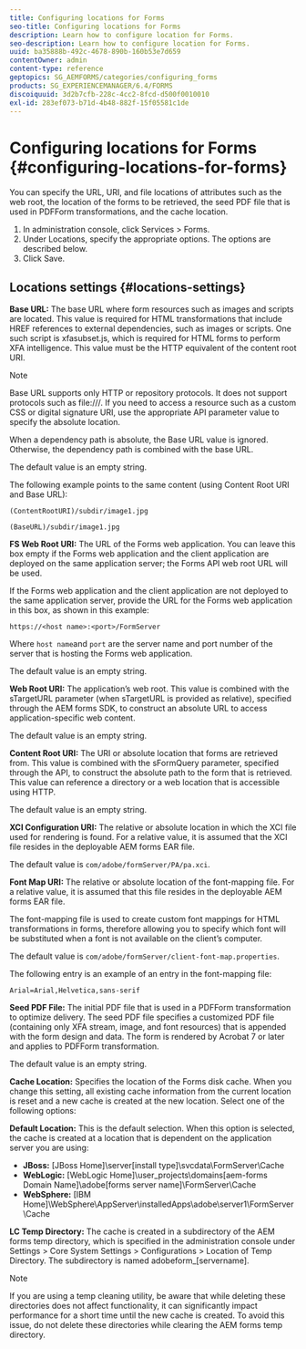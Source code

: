 ```yaml
---
title: Configuring locations for Forms
seo-title: Configuring locations for Forms
description: Learn how to configure location for Forms.
seo-description: Learn how to configure location for Forms.
uuid: ba35888b-492c-4678-890b-160b53e7d659
contentOwner: admin
content-type: reference
geptopics: SG_AEMFORMS/categories/configuring_forms
products: SG_EXPERIENCEMANAGER/6.4/FORMS
discoiquuid: 3d2b7cfb-228c-4cc2-8fcd-d500f0010010
exl-id: 283ef073-b71d-4b48-882f-15f05581c1de
---
```

# Configuring locations for Forms {#configuring-locations-for-forms}

You can specify the URL, URI, and file locations of attributes such as the web root, the location of the forms to be retrieved, the seed PDF file that is used in PDFForm transformations, and the cache location.

1. In administration console, click Services &gt; Forms.
1. Under Locations, specify the appropriate options. The options are described below.
1. Click Save.

## Locations settings {#locations-settings}

**Base URL:** The base URL where form resources such as images and scripts are located. This value is required for HTML transformations that include HREF references to external dependencies, such as images or scripts. One such script is xfasubset.js, which is required for HTML forms to perform XFA intelligence. This value must be the HTTP equivalent of the content root URI.

>[!NOTE]
>
>Base URL supports only HTTP or repository protocols. It does not support protocols such as file:///. If you need to access a resource such as a custom CSS or digital signature URI, use the appropriate API parameter value to specify the absolute location.

When a dependency path is absolute, the Base URL value is ignored. Otherwise, the dependency path is combined with the base URL.

The default value is an empty string.

The following example points to the same content (using Content Root URI and Base URL):

`(ContentRootURI)/subdir/image1.jpg`

`(BaseURL)/subdir/image1.jpg`

**FS Web Root URI:** The URL of the Forms web application. You can leave this box empty if the Forms web application and the client application are deployed on the same application server; the Forms API web root URL will be used.

If the Forms web application and the client application are not deployed to the same application server, provide the URL for the Forms web application in this box, as shown in this example:

`https://<host name>:<port>/FormServer`

Where `host name`and `port` are the server name and port number of the server that is hosting the Forms web application.

The default value is an empty string.

**Web Root URI:** The application’s web root. This value is combined with the sTargetURL parameter (when sTargetURL is provided as relative), specified through the AEM forms SDK, to construct an absolute URL to access application-specific web content.

The default value is an empty string.

**Content Root URI:** The URI or absolute location that forms are retrieved from. This value is combined with the sFormQuery parameter, specified through the API, to construct the absolute path to the form that is retrieved. This value can reference a directory or a web location that is accessible using HTTP.

The default value is an empty string.

**XCI Configuration URI:** The relative or absolute location in which the XCI file used for rendering is found. For a relative value, it is assumed that the XCI file resides in the deployable AEM forms EAR file.

The default value is `com/adobe/formServer/PA/pa.xci`.

**Font Map URI:** The relative or absolute location of the font-mapping file. For a relative value, it is assumed that this file resides in the deployable AEM forms EAR file.

The font-mapping file is used to create custom font mappings for HTML transformations in forms, therefore allowing you to specify which font will be substituted when a font is not available on the client’s computer.

The default value is `com/adobe/formServer/client-font-map.properties`.

The following entry is an example of an entry in the font-mapping file:

`Arial=Arial,Helvetica,sans-serif`

**Seed PDF File:** The initial PDF file that is used in a PDFForm transformation to optimize delivery. The seed PDF file specifies a customized PDF file (containing only XFA stream, image, and font resources) that is appended with the form design and data. The form is rendered by Acrobat 7 or later and applies to PDFForm transformation.

The default value is an empty string.

**Cache Location:** Specifies the location of the Forms disk cache. When you change this setting, all existing cache information from the current location is reset and a new cache is created at the new location. Select one of the following options:

**Default Location:** This is the default selection. When this option is selected, the cache is created at a location that is dependent on the application server you are using:

* **JBoss:** [JBoss Home]\server\[install type]\svcdata\FormServer\Cache
* **WebLogic:** [WebLogic Home]\user_projects\domains\[aem-forms Domain Name]\adobe\[forms server name]\FormServer\Cache
* **WebSphere:** [IBM Home]\WebSphere\AppServer\installedApps\adobe\server1\FormServer\Cache

**LC Temp Directory:** The cache is created in a subdirectory of the AEM forms temp directory, which is specified in the administration console under Settings > Core System Settings > Configurations > Location of Temp Directory. The subdirectory is named adobeform_[servername].

>[!NOTE]
>
>If you are using a temp cleaning utility, be aware that while deleting these directories does not affect functionality, it can significantly impact performance for a short time until the new cache is created. To avoid this issue, do not delete these directories while clearing the AEM forms temp directory.
